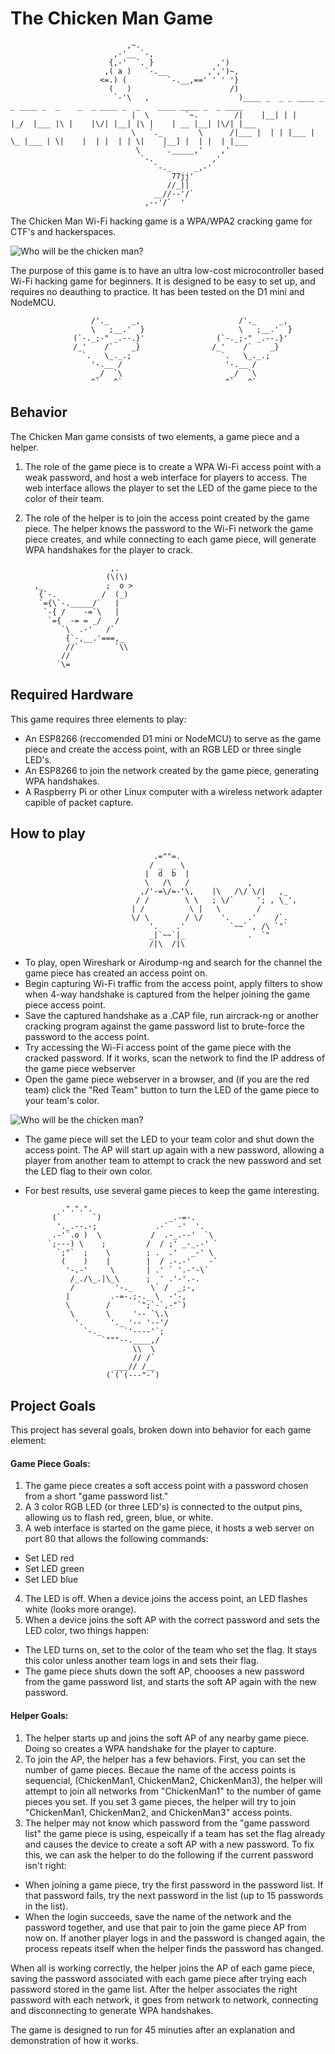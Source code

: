 The Chicken Man Game
======

                              ,~.
                           ,-'__ `-,
                          {,-'  `. }              ,')
                         ,( a )   `-.__         ,',')~,
                        <=.) (         `-.__,==' ' ' '}
                          (   )                      /)
                           `-'\   ,                    )____ _  _ _ ____ _  _ ____ _  _    _  _ ____ _  _    ____ ____ _  _ ____ 
                               |  \        `~.        /|    |__| | |    |_/  |___ |\ |    |\/| |__| |\ |    | __ |__| |\/| |___
                               \   `._        \      /|___ |  | | |___ | \_ |___ | \|    |  | |  | | \|    |__] |  | |  | |___ 
                                \     `._____,'    ,'
                                 `-.             ,'
                                    `-._     _,-'
                                        77jj'
                                       //_||
                                    __//--'/`          
                                  ,--'/`  '
                                  


The Chicken Man Wi-Fi hacking game is a WPA/WPA2 cracking game for CTF's and hackerspaces.

![Who will be the chicken man?](https://i.imgur.com/WOdqsh2.jpg "WHO WILL BE THE CHICKEN MAN")

The purpose of this game is to have an ultra low-cost microcontroller based Wi-Fi hacking game for beginners.
It is designed to be easy to set up, and requires no deauthing to practice. It has been tested on the D1 mini and NodeMCU.
 

                      /'._     _,                      /'._     _,
                      \   ;__.'  }                     \   ;__.'  }
                  (`-._;-" _.--.}'                (`-._;-" _.--.}'
                  /_'    /`    _}                /_'    /`    _}
                    `.   \_._.;                    `.   \_._.;
                      '-.__ /                       '-.__ /
                       _/  `\                        _/  `\
                      ^`   ^`                       ^`   ^`


## Behavior

The Chicken Man game consists of two elements, a game piece and a helper. 

1. The role of the game piece is to create a WPA Wi-Fi access point with a weak password, and host a web interface for players to access. The web interface allows the player to set the LED of the game piece to the color of their team.
2. The role of the helper is to join the access point created by the game piece. The helper knows the password to the Wi-Fi network the game piece creates, and while connecting to each game piece, will generate WPA handshakes for the player to crack.


                          ,.
                         (\(\)
         ,_              ;  o >
          {`-.          /  (_) 
          `={\`-._____/`   |
           `-{ /    -=`\   |
            `={  -= = _/   /
               `\  .-'   /`
                {`-,__.'===,_
                //`        `\\
               //
              `\=
## Required Hardware

This game requires three elements to play:
* An ESP8266 (reccomended D1 mini or NodeMCU) to serve as the game piece and create the access point, with an RGB LED or three single LED's.
* An ESP8266 to join the network created by the game piece, generating WPA handshakes.
* A Raspberry Pi or other Linux computer with a wireless network adapter capible of packet capture. 


## How to play

                                    .=""=.
                                   / _  _ \
                                  |  d  b  |
                                  \   /\   /             ,
                                 ,/'-=\/=-'\,    |\   /\/ \/|   ,_
                                / /        \ \   ; \/`     '; , \_',
                               | /          \ |   \        / 
                               \/ \        / \/    '.    .'    /`.
                                   '.    .'          `~~` , /\ `"`
                                   _|`~~`|_              .  `"
                                   /|\  /|\


* To play, open Wireshark or Airodump-ng and search for the channel the game piece has created an access point on.
* Begin capturing Wi-Fi traffic from the access point, apply filters to show when 4-way handshake is captured from the helper joining the game piece access point. 
* Save the captured handshake as a .CAP file, run aircrack-ng or another cracking program against the game password list to brute-force the password to the access point.
* Try accessing the Wi-Fi access point of the game piece with the cracked password. If it works, scan the network to find the IP address of the game piece webserver
* Open the game piece webserver in a browser, and (if you are the red team) click the "Red Team" button to turn the LED of the game piece to your team's color.

![Who will be the chicken man?](https://i.imgur.com/CWArhK1.jpg "Set your team color!")

* The game piece will set the LED to your team color and shut down the access point. The AP will start up again with a new password, allowing a player from another team to attempt to crack the new password and set the LED flag to their own color.
* For best results, use several game pieces to keep the game interesting.

              .".".".
            (`       `)               _.-=-.
             '._.--.-;             .-`  -'  '.
            .-'`.o )  \           /  .-_.--'  `\
           `;---) \    ;         /  / ;' _-_.-' `
             `;"`  ;    \        ; .  .'   _-' \
              (    )    |        |  / .-.-'    -`
               '-.-'     \       | .' ` '.-'-\`
                /_./\_.|\_\      ;  ' .'-'.-.
                /         '-._    \` /  _;-,
               |         .-=-.;-._ \  -'-,
               \        /      `";`-`,-"`)
                \       \     '-- `\.\
                 '.      '._ '-- '--'/
                   `-._     `'----'`;
                       `"""--.____,/
                              \\  \
                              // /`
                          ___// /__
                        (`(`(---"-`)

## Project Goals
This project has several goals, broken down into behavior for each game element:

#### Game Piece Goals:
1. The game piece creates a soft access point with a password chosen from a short "game password list."
2. A 3 color RGB LED (or three LED's) is connected to the output pins, allowing us to flash red, green, blue, or white.
3. A web interface is started on the game piece, it hosts a web server on port 80 that allows the following commands:
* Set LED red
* Set LED green
* Set LED blue 
4. The LED is off. When a device joins the access point, an LED flashes white (looks more orange). 
5. When a device joins the soft AP with the correct password and sets the LED color, two things happen:
* The LED turns on, set to the color of the team who set the flag. It stays this color unless another team logs in and sets their flag.
* The game piece shuts down the soft AP, choooses a new password from the game password list, and starts the soft AP again with the new password.


#### Helper Goals:
1. The helper starts up and joins the soft AP of any nearby game piece. Doing so creates a WPA handshake for the player to capture.
2. To join the AP, the helper has a few behaviors. First, you can set the number of game pieces. Becaue the name of the access points is sequencial, (ChickenMan1, ChickenMan2, ChickenMan3), the helper will attempt to join all networks from "ChickenMan1" to the number of game pieces you set. If you set 3 game pieces, the helper will try to join "ChickenMan1, ChickenMan2, and ChickenMan3" access points.
3. The helper may not know which password from the "game password list" the game piece is using, espeically if a team has set the flag already and causes the device to create a soft AP with a new password. To fix this, we can ask the helper to do the following if the current password isn't right:
* When joining a game piece, try the first password in the password list. If that password fails, try the next password in the list (up to 15 passwords in the list).
* When the login succeeds, save the name of the network and the password together, and use that pair to join the game piece AP from now on. If another player logs in and the password is changed again, the process repeats itself when the helper finds the password has changed. 


When all is working correctly, the helper joins the AP of each game piece, saving the password associated with each game piece after trying each password stored in the game list. After the helper associates the right password with each network, it goes from network to network, connecting and disconnecting to generate WPA handshakes.

The game is designed to run for 45 minuties after an explanation and demonstration of how it works.






